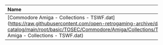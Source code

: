 |Name|Size|
|:---|---:|
|[Commodore Amiga - Collections - TSWF.dat](https://raw.githubusercontent.com/open-retrogaming-archive/dat-catalog/main/root/basic/TOSEC/Commodore/Amiga/Collections/TSWF/Commodore Amiga - Collections - TSWF.dat)|11899|
